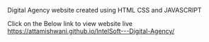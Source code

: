 Digital Agency website created using HTML CSS and JAVASCRIPT


Click on the Below link to view website live
https://attamishwani.github.io/IntelSoft---Digital-Agency/

